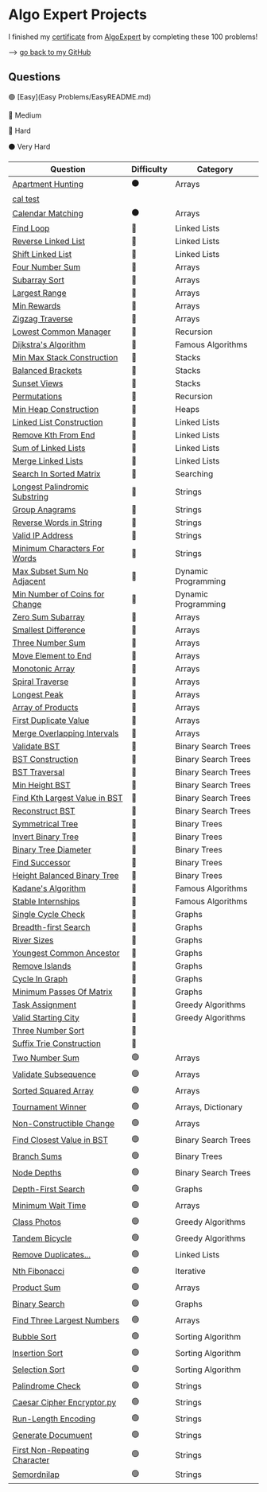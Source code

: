 # Algo Expert Projects

I finished my [certificate](https://certificate.algoexpert.io/AE-6df5b1a9c9)  from [AlgoExpert](https://www.algoexpert.io) by completing these 100 problems!

--> [go back to my GitHub](https://github.com/JDNafz)

## Questions


🟢 [Easy](Easy Problems/EasyREADME.md)

🔵 Medium

🔴 Hard

⚫ Very Hard

| Question                                                                                          | Difficulty | Category             |
| ------------------------------------------------------------------------------------------------- | ---------- | ----------------------  |
| [Apartment Hunting](/AlgoExpert/Very%20Hard/Apartment%20Hunting.ipynb)                                              | ⚫         | Arrays                  |
| [cal test](/AlgoExpert/VeryHard/CalendarMatching.py)
[Calendar Matching](/AlgoExpert/Very%20Hard/Calendar%20Matching.py)                                                 | ⚫         | Arrays                  |
| [Find Loop](/AlgoExpert/Hard%20Problems/Find%20Loop.py)                                                             | 🔴         | Linked Lists            |
| [Reverse Linked List](/AlgoExpert/Hard%20Problems/Reverse%20Linked%20List.py)                                       | 🔴         | Linked Lists            |
| [Shift Linked List](/AlgoExpert/Hard%20Problems/Shift%20Linked%20List.py)                                           | 🔴         | Linked Lists            |
| [Four Number Sum](/AlgoExpert/Hard%20Problems/Four%20Number%20Sum.py)                                               | 🔴         | Arrays                  |
| [Subarray Sort](/AlgoExpert/Hard%20Problems/Subarray%20Sort.py)                                                     | 🔴         | Arrays                  |
| [Largest Range](/AlgoExpert/Hard%20Problems/Largest%20Range.py)                                                     | 🔴         | Arrays                  |
| [Min Rewards](/AlgoExpert/Hard%20Problems/Min%20Rewards.py)                                                         | 🔴         | Arrays                  |
| [Zigzag Traverse](/AlgoExpert/Hard%20Problems/Zigzag%20Traverse.py)                                                 | 🔴         | Arrays                  |
| [Lowest Common Manager](/AlgoExpert/Hard%20Problems/Lowest%20Common%20Manager.py)                                   | 🔴         | Recursion               |
| [Dijkstra's Algorithm](/AlgoExpert/Hard%20Problems/Dijkstra's%20Algorithm.py)                                       | 🔴         | Famous Algorithms       |
| [Min Max Stack Construction](/AlgoExpert/Min%20Max%20Stack%20Construction.py)                                       | 🔵         | Stacks                  |
| [Balanced Brackets](/AlgoExpert/Medium%20Problems/Balanced%20Brackets.py)                                           | 🔵         | Stacks                  |
| [Sunset Views](/AlgoExpert/Medium%20Problems/Sunset%20Views.py)                                                     | 🔵         | Stacks                  |
| [Permutations](/AlgoExpert/Medium%20Problems/Permutations.py)                                                       | 🔵         | Recursion               |
| [Min Heap Construction](/AlgoExpert/Medium%20Problems/Min%20Heap%20Construction.py)                                 | 🔵         | Heaps                   |
| [Linked List Construction](/AlgoExpert/Medium%20Problems/Linked%20List%20Construction.py)                           | 🔵         | Linked Lists            |
| [Remove Kth From End](/AlgoExpert/Medium%20Problems/Remove%20Kth%20Node%20From%20End.py)                            | 🔵         | Linked Lists            |
| [Sum of Linked Lists](/AlgoExpert/Medium%20Problems/Sum%20of%20Linked%20Lists.py)                                   | 🔵         | Linked Lists            |
| [Merge Linked Lists](/AlgoExpert/Medium%20Problems/Merge%20Linked%20Lists.py)                                       | 🔵         | Linked Lists            |
| [Search In Sorted Matrix](/AlgoExpert/Medium%20Problems/Search%20In%20Sorted%20Matrix.py)                           | 🔵         | Searching               |
| [Longest Palindromic Substring](/AlgoExpert/Medium%20Problems/Longest%20Palindromic%20Substring.py)                 | 🔵         | Strings                 |
| [Group Anagrams](/AlgoExpert/Medium%20Problems/Group%20Anagrams.py)                                                 | 🔵         | Strings                 |
| [Reverse Words in String](/AlgoExpert/Medium%20Problems/Reverse%20Words%20in%20String.py)                           | 🔵         | Strings                 |
| [Valid IP Address](/AlgoExpert/Medium%20Problems/Valid%20IP%20Address.py)                                           | 🔵         | Strings                 |
| [Minimum Characters For Words](/AlgoExpert/Medium%20Problems/Minimum%20Characters%20For%20Words.py)                 | 🔵         | Strings                 |
| [Max Subset Sum No Adjacent](/AlgoExpert/Medium%20Problems/Max%20Subset%20Sum%20No%20Adjacent.py)                   | 🔵         | Dynamic Programming     |
| [Min Number of Coins for Change](/AlgoExpert/Medium%20Problems/Min%20Number%20of%20Coins%20for%20Change.py)         | 🔵         | Dynamic Programming     |
| [Zero Sum Subarray](/AlgoExpert/Medium%20Problems/Zero%20Sum%20Subarray.py)                                         | 🔵         | Arrays                  |
| [Smallest Difference](/AlgoExpert/Medium%20Problems/Smallest%20Difference.py)                                       | 🔵         | Arrays                  |
| [Three Number Sum](/AlgoExpert/Medium%20Problems/Three%20Number%20Sum.py)                                           | 🔵         | Arrays                  |
| [Move Element to End](/AlgoExpert/Medium%20Problems/Move%20Element%20To%20End.py)                                   | 🔵         | Arrays                  |
| [Monotonic Array](/AlgoExpert/Medium%20Problems/Monotonic%20Array.py)                                               | 🔵         | Arrays                  |
| [Spiral Traverse](/AlgoExpert/Medium%20Problems/Spiral%20Traverse.py)                                               | 🔵         | Arrays                  |
| [Longest Peak](/AlgoExpert/Medium%20Problems/Longest%20Peak.py)                                                     | 🔵         | Arrays                  |
| [Array of Products](/AlgoExpert/Medium%20Problems/Array%20Of%20Products.py )                                        | 🔵         | Arrays                  |
| [First Duplicate Value](/AlgoExpert/Medium%20Problems/First%20Duplicate%20Value.py)                                 | 🔵         | Arrays                  |
| [Merge Overlapping Intervals](/AlgoExpert/Medium%20Problems/Merge%20Overlapping%20Intervals.py)                     | 🔵         | Arrays                  |
| [Validate BST](/AlgoExpert/Medium%20Problems/Validate%20BST.py)                                                     | 🔵         | Binary Search Trees     |
| [BST Construction](/AlgoExpert/Medium%20Problems/BST%20Construction.py)                                             | 🔵         | Binary Search Trees     |
| [BST Traversal](/AlgoExpert/Medium%20Problems/BST%20Traversal.py)                                                   | 🔵         | Binary Search Trees     |
| [Min Height BST](/AlgoExpert/Medium%20Problems/Min%20Height%20BST.py)                                               | 🔵         | Binary Search Trees     |
| [Find Kth Largest Value in BST](/AlgoExpert/Medium%20Problems/Find%20Kth%20Largest%20Value%20in%20BST.py)           | 🔵         | Binary Search Trees     |
| [Reconstruct BST](/AlgoExpert/Medium%20Problems/Reconstruct%20BST.py)                                               | 🔵         | Binary Search Trees     |
| [Symmetrical Tree](/AlgoExpert/Medium%20Problems/Symmetrical%20Tree.py)                                             | 🔵         | Binary Trees            |
| [Invert Binary Tree](/AlgoExpert/Medium%20Problems/Invert%20Binary%20Tree.py)                                       | 🔵         | Binary Trees            |
| [Binary Tree Diameter](/AlgoExpert/Medium%20Problems/Binary%20Tree%20Diameter.py)                                   | 🔵         | Binary Trees            |
| [Find Successor](/AlgoExpert/Medium%20Problems/Find%20Successor.py)                                                 | 🔵         | Binary Trees            |
| [Height Balanced Binary Tree](/AlgoExpert/Medium%20Problems/Height%20Balanced%20Binary%20Tree.py)                   | 🔵         | Binary Trees            |
| [Kadane's Algorithm](/AlgoExpert/Medium%20Problems/Kadane's%20Algorithm.py)                                         | 🔵         | Famous Algorithms       |
| [Stable Internships](/AlgoExpert/Medium%20Problems/Stable%20Internships.py)                                         | 🔵         | Famous Algorithms       |
| [Single Cycle Check](/AlgoExpert/Medium%20Problems/Single%20Cycle%20Check.py)                                       | 🔵         | Graphs                  |
| [Breadth-first Search](/AlgoExpert/Medium%20Problems/Breadth-first%20Search.py)                                     | 🔵         | Graphs                  |
| [River Sizes](/AlgoExpert/Medium%20Problems/River%20Sizes.py)                                                       | 🔵         | Graphs                  |
| [Youngest Common Ancestor](/AlgoExpert/Medium%20Problems/Youngest%20Common%20Ancestor.py)                           | 🔵         | Graphs                  |
| [Remove Islands](/AlgoExpert/Medium%20Problems/Remove%20Islands.py)                                                 | 🔵         | Graphs                  |
| [Cycle In Graph](/AlgoExpert/Medium%20Problems/Cycle%20In%20Graph.py)                                               | 🔵         | Graphs                  |
| [Minimum Passes Of Matrix](/AlgoExpert/Medium%20Problems/Minimum%20Passes%20Of%20Matrix.py)                         | 🔵         | Graphs                  |
| [Task Assignment](/AlgoExpert/Medium%20Problems/Task%20Assignment.py)                                               | 🔵         | Greedy Algorithms       |
| [Valid Starting City](/AlgoExpert/Medium%20Problems/Valid%20Starting%20City.py)                                     | 🔵         | Greedy Algorithms       |
| [Three Number Sort](/AlgoExpert/Medium%20Problems/Three%20Number%20Sort.py)                                         | 🔵         |                         |
| [Suffix Trie Construction](/AlgoExpert/Medium%20Problems/Suffix%20Trie%20Construction.py)                           | 🔵         |                         |
| [Two Number Sum](/AlgoExpert/Easy%20Problems/Two%20Number%20Sum.py)                                                 | 🟢         | Arrays                  |
| [Validate Subsequence](/AlgoExpert/Easy%20Problems/Validate%20Subsequence.py)                                       | 🟢         | Arrays                  |
| [Sorted Squared Array](/AlgoExpert/Easy%20Problems/Sorted%20Squared%20Array.py)                                     | 🟢         | Arrays                  |
| [Tournament Winner](/AlgoExpert/Easy%20Problems/Tournament%20Winner.py)                                             | 🟢         | Arrays, Dictionary      |
| [Non-Constructible Change](/AlgoExpert/Easy%20Problems/Non-Constructible%20Change.py)                               | 🟢         | Arrays                  |
| [Find Closest Value in BST](/AlgoExpert/Easy%20Problems/Find%20Closest%20Value%20in%20BST.py)                       | 🟢         | Binary Search Trees     |
| [Branch Sums](/AlgoExpert/Easy%20Problems/Branch%20Sums.py)                                                         | 🟢         | Binary Trees            |
| [Node Depths](/AlgoExpert/Easy%20Problems/Node%20Depths.py)                                                         | 🟢         | Binary Search Trees     |  
| [Depth-First Search](/AlgoExpert/Easy%20Problems/Depth-First%20Search.py)                                           | 🟢         | Graphs                  |  
| [Minimum Wait Time](/AlgoExpert/Easy%20Problems/Minimum%20Wait%20Time.py)                                           | 🟢         | Arrays                  |
| [Class Photos](/AlgoExpert/Easy%20Problems/Class%20Photos.py)                                                       | 🟢         | Greedy Algorithms       |
| [Tandem Bicycle](/AlgoExpert/Easy%20Problems/Tandem%20Bicycle.py)                                                   | 🟢         | Greedy Algorithms       |
| [Remove Duplicates...](/AlgoExpert/Easy%20Problems/Remove%20Duplicates.py)                                          | 🟢         | Linked Lists            |
| [Nth Fibonacci](/AlgoExpert/Easy%20Problems/Nth%20Fibonacci.py)                                                     | 🟢         | Iterative               |
| [Product Sum](/AlgoExpert/Easy%20Problems/Product%20Sum.py)                                                         | 🟢         | Arrays                  |
| [Binary Search](/AlgoExpert/Easy%20Problems/Binary%20Search.py)                                                     | 🟢         | Graphs                  |
| [Find Three Largest Numbers](/AlgoExpert/Easy%20Problems/Find%20Three%20Largest%20Numbers.py)                       | 🟢         | Arrays                  |
| [Bubble Sort](/AlgoExpert/Easy%20Problems/Bubble%20Sort.py)                                                         | 🟢         | Sorting Algorithm        |
| [Insertion Sort](/AlgoExpert/Easy%20Problems/Insertion%20Sort.py)                                                   | 🟢         | Sorting Algorithm        |
| [Selection Sort](/AlgoExpert/Easy%20Problems/Selection%20Sort.py)                                                   | 🟢         | Sorting Algorithm        |
| [Palindrome Check](/AlgoExpert/Easy%20Problems/Palindrome%20Check.py)                                               | 🟢         | Strings                 |
| [Caesar Cipher Encryptor.py](/AlgoExpert/Easy%20Problems/Caesar%20Cipher%20Encryptor.py)                            | 🟢         | Strings                 |
| [Run-Length Encoding](/AlgoExpert/Easy%20Problems/Run-Length%20Encoding.py)                                         | 🟢         | Strings                 |
| [Generate Documuent](/AlgoExpertEasy%20Problems//Generate%20Document.py)                                            | 🟢         | Strings                 |
| [First Non-Repeating Character](/AlgoExpert/Easy%20Problems/First%20Non-Repeating%20Character.py)                   | 🟢         | Strings                 |
| [Semordnilap](/AlgoExpert/Easy%20Problems/Semordnilap.py)                                                           | 🟢         | Strings                 |